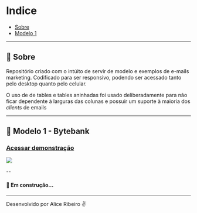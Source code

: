 # Indice
- [Sobre](#-sobre)
- [Modelo 1](#-Modelo-1---Bytebank)

---

## 📑 Sobre

Repositório criado com o intúito de servir de modelo e exemplos de e-mails marketing. Codificado para ser responsivo, podendo ser acessado tanto pelo desktop quanto pelo celular. 

O uso de de tables e tables aninhadas foi usado deliberadamente para não ficar dependente à larguras das colunas e possuir um suporte à maioria dos *clients* de emails 

---

## 📩 Modelo 1 - Bytebank
<h3>
  <a href="https://aliceribeiro.github.io/email_marketing/mail_mkt_bytebank/mail_mkt_convite.html">Acessar demonstração</a>
</h3>

<img src="https://ik.imagekit.io/aliceribeiro/Bytebank_-_Desktop_e_Mobile_BElb9NjW1.png">

--
<h4>🚧 Em construção...</h4>

---
Desenvolvido por Alice Ribeiro ✌
